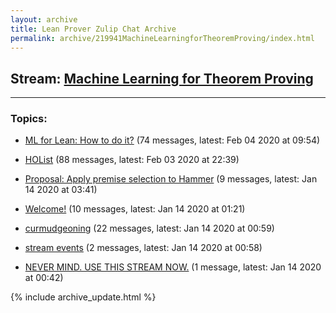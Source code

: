 ```yaml
---
layout: archive
title: Lean Prover Zulip Chat Archive
permalink: archive/219941MachineLearningforTheoremProving/index.html
---
```


## Stream: [Machine Learning for Theorem Proving](https://leanprover-community.github.io/archive/219941MachineLearningforTheoremProving/index.html)
---

### Topics:

* [ML for Lean: How to do it?](97947MLforLeanHowtodoit.html) (74 messages, latest: Feb 04 2020 at 09:54)

* [HOList](34292HOList.html) (88 messages, latest: Feb 03 2020 at 22:39)

* [Proposal: Apply premise selection to Hammer](13801ProposalApplypremiseselectiontoHammer.html) (9 messages, latest: Jan 14 2020 at 03:41)

* [Welcome!](08910Welcome.html) (10 messages, latest: Jan 14 2020 at 01:21)

* [curmudgeoning](51896curmudgeoning.html) (22 messages, latest: Jan 14 2020 at 00:59)

* [stream events](95106streamevents.html) (2 messages, latest: Jan 14 2020 at 00:58)

* [NEVER MIND.  USE THIS STREAM NOW.](33162NEVERMINDUSETHISSTREAMNOW.html) (1 message, latest: Jan 14 2020 at 00:42)


{% include archive_update.html %}